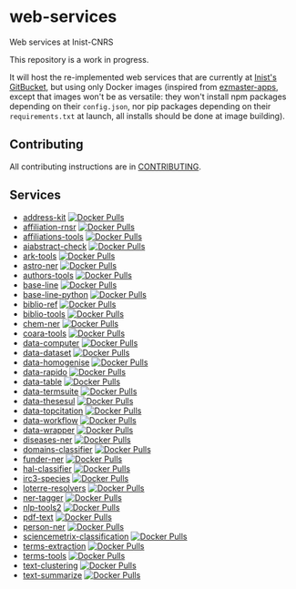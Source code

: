 # web-services

Web services at Inist-CNRS

This repository is a work in progress.

It will host the re-implemented web services that are currently at [Inist's
GitBucket](https://gitbucket.inist.fr/tdm/web-services), but using only Docker
images (inspired from
[ezmaster-apps](https://github.com/Inist-CNRS/ezmaster-apps), except that images
won't be as versatile: they won't install npm packages depending on their
`config.json`, nor pip packages depending on their `requirements.txt` at launch,
all installs should be done at image building).

## Contributing

All contributing instructions are in [CONTRIBUTING](CONTRIBUTING.md).

<!-- This section must be the last one, it's automatically rewritten -->
## Services

- [address-kit](./services/address-kit) [![Docker Pulls](https://img.shields.io/docker/pulls/cnrsinist/ws-address-kit.svg)](https://hub.docker.com/r/cnrsinist/ws-address-kit/)
- [affiliation-rnsr](./services/affiliation-rnsr) [![Docker Pulls](https://img.shields.io/docker/pulls/cnrsinist/ws-affiliation-rnsr.svg)](https://hub.docker.com/r/cnrsinist/ws-affiliation-rnsr/)
- [affiliations-tools](./services/affiliations-tools) [![Docker Pulls](https://img.shields.io/docker/pulls/cnrsinist/ws-affiliations-tools.svg)](https://hub.docker.com/r/cnrsinist/ws-affiliations-tools/)
- [aiabstract-check](./services/aiabstract-check) [![Docker Pulls](https://img.shields.io/docker/pulls/cnrsinist/ws-aiabstract-check.svg)](https://hub.docker.com/r/cnrsinist/ws-aiabstract-check/)
- [ark-tools](./services/ark-tools) [![Docker Pulls](https://img.shields.io/docker/pulls/cnrsinist/ws-ark-tools.svg)](https://hub.docker.com/r/cnrsinist/ws-ark-tools/)
- [astro-ner](./services/astro-ner) [![Docker Pulls](https://img.shields.io/docker/pulls/cnrsinist/ws-astro-ner.svg)](https://hub.docker.com/r/cnrsinist/ws-astro-ner/)
- [authors-tools](./services/authors-tools) [![Docker Pulls](https://img.shields.io/docker/pulls/cnrsinist/ws-authors-tools.svg)](https://hub.docker.com/r/cnrsinist/ws-authors-tools/)
- [base-line](./services/base-line) [![Docker Pulls](https://img.shields.io/docker/pulls/cnrsinist/ws-base-line.svg)](https://hub.docker.com/r/cnrsinist/ws-base-line/)
- [base-line-python](./services/base-line-python) [![Docker Pulls](https://img.shields.io/docker/pulls/cnrsinist/ws-base-line-python.svg)](https://hub.docker.com/r/cnrsinist/ws-base-line-python/)
- [biblio-ref](./services/biblio-ref) [![Docker Pulls](https://img.shields.io/docker/pulls/cnrsinist/ws-biblio-ref.svg)](https://hub.docker.com/r/cnrsinist/ws-biblio-ref/)
- [biblio-tools](./services/biblio-tools) [![Docker Pulls](https://img.shields.io/docker/pulls/cnrsinist/ws-biblio-tools.svg)](https://hub.docker.com/r/cnrsinist/ws-biblio-tools/)
- [chem-ner](./services/chem-ner) [![Docker Pulls](https://img.shields.io/docker/pulls/cnrsinist/ws-chem-ner.svg)](https://hub.docker.com/r/cnrsinist/ws-chem-ner/)
- [coara-tools](./services/coara-tools) [![Docker Pulls](https://img.shields.io/docker/pulls/cnrsinist/ws-coara-tools.svg)](https://hub.docker.com/r/cnrsinist/ws-coara-tools/)
- [data-computer](./services/data-computer) [![Docker Pulls](https://img.shields.io/docker/pulls/cnrsinist/ws-data-computer.svg)](https://hub.docker.com/r/cnrsinist/ws-data-computer/)
- [data-dataset](./services/data-dataset) [![Docker Pulls](https://img.shields.io/docker/pulls/cnrsinist/ws-data-dataset.svg)](https://hub.docker.com/r/cnrsinist/ws-data-dataset/)
- [data-homogenise](./services/data-homogenise) [![Docker Pulls](https://img.shields.io/docker/pulls/cnrsinist/ws-data-homogenise.svg)](https://hub.docker.com/r/cnrsinist/ws-data-homogenise/)
- [data-rapido](./services/data-rapido) [![Docker Pulls](https://img.shields.io/docker/pulls/cnrsinist/ws-data-rapido.svg)](https://hub.docker.com/r/cnrsinist/ws-data-rapido/)
- [data-table](./services/data-table) [![Docker Pulls](https://img.shields.io/docker/pulls/cnrsinist/ws-data-table.svg)](https://hub.docker.com/r/cnrsinist/ws-data-table/)
- [data-termsuite](./services/data-termsuite) [![Docker Pulls](https://img.shields.io/docker/pulls/cnrsinist/ws-data-termsuite.svg)](https://hub.docker.com/r/cnrsinist/ws-data-termsuite/)
- [data-thesesul](./services/data-thesesul) [![Docker Pulls](https://img.shields.io/docker/pulls/cnrsinist/ws-data-thesesul.svg)](https://hub.docker.com/r/cnrsinist/ws-data-thesesul/)
- [data-topcitation](./services/data-topcitation) [![Docker Pulls](https://img.shields.io/docker/pulls/cnrsinist/ws-data-topcitation.svg)](https://hub.docker.com/r/cnrsinist/ws-data-topcitation/)
- [data-workflow](./services/data-workflow) [![Docker Pulls](https://img.shields.io/docker/pulls/cnrsinist/ws-data-workflow.svg)](https://hub.docker.com/r/cnrsinist/ws-data-workflow/)
- [data-wrapper](./services/data-wrapper) [![Docker Pulls](https://img.shields.io/docker/pulls/cnrsinist/ws-data-wrapper.svg)](https://hub.docker.com/r/cnrsinist/ws-data-wrapper/)
- [diseases-ner](./services/diseases-ner) [![Docker Pulls](https://img.shields.io/docker/pulls/cnrsinist/ws-diseases-ner.svg)](https://hub.docker.com/r/cnrsinist/ws-diseases-ner/)
- [domains-classifier](./services/domains-classifier) [![Docker Pulls](https://img.shields.io/docker/pulls/cnrsinist/ws-domains-classifier.svg)](https://hub.docker.com/r/cnrsinist/ws-domains-classifier/)
- [funder-ner](./services/funder-ner) [![Docker Pulls](https://img.shields.io/docker/pulls/cnrsinist/ws-funder-ner.svg)](https://hub.docker.com/r/cnrsinist/ws-funder-ner/)
- [hal-classifier](./services/hal-classifier) [![Docker Pulls](https://img.shields.io/docker/pulls/cnrsinist/ws-hal-classifier.svg)](https://hub.docker.com/r/cnrsinist/ws-hal-classifier/)
- [irc3-species](./services/irc3-species) [![Docker Pulls](https://img.shields.io/docker/pulls/cnrsinist/ws-irc3-species.svg)](https://hub.docker.com/r/cnrsinist/ws-irc3-species/)
- [loterre-resolvers](./services/loterre-resolvers) [![Docker Pulls](https://img.shields.io/docker/pulls/cnrsinist/ws-loterre-resolvers.svg)](https://hub.docker.com/r/cnrsinist/ws-loterre-resolvers/)
- [ner-tagger](./services/ner-tagger) [![Docker Pulls](https://img.shields.io/docker/pulls/cnrsinist/ws-ner-tagger.svg)](https://hub.docker.com/r/cnrsinist/ws-ner-tagger/)
- [nlp-tools2](./services/nlp-tools2) [![Docker Pulls](https://img.shields.io/docker/pulls/cnrsinist/ws-nlp-tools2.svg)](https://hub.docker.com/r/cnrsinist/ws-nlp-tools2/)
- [pdf-text](./services/pdf-text) [![Docker Pulls](https://img.shields.io/docker/pulls/cnrsinist/ws-pdf-text.svg)](https://hub.docker.com/r/cnrsinist/ws-pdf-text/)
- [person-ner](./services/person-ner) [![Docker Pulls](https://img.shields.io/docker/pulls/cnrsinist/ws-person-ner.svg)](https://hub.docker.com/r/cnrsinist/ws-person-ner/)
- [sciencemetrix-classification](./services/sciencemetrix-classification) [![Docker Pulls](https://img.shields.io/docker/pulls/cnrsinist/ws-sciencemetrix-classification.svg)](https://hub.docker.com/r/cnrsinist/ws-sciencemetrix-classification/)
- [terms-extraction](./services/terms-extraction) [![Docker Pulls](https://img.shields.io/docker/pulls/cnrsinist/ws-terms-extraction.svg)](https://hub.docker.com/r/cnrsinist/ws-terms-extraction/)
- [terms-tools](./services/terms-tools) [![Docker Pulls](https://img.shields.io/docker/pulls/cnrsinist/ws-terms-tools.svg)](https://hub.docker.com/r/cnrsinist/ws-terms-tools/)
- [text-clustering](./services/text-clustering) [![Docker Pulls](https://img.shields.io/docker/pulls/cnrsinist/ws-text-clustering.svg)](https://hub.docker.com/r/cnrsinist/ws-text-clustering/)
- [text-summarize](./services/text-summarize) [![Docker Pulls](https://img.shields.io/docker/pulls/cnrsinist/ws-text-summarize.svg)](https://hub.docker.com/r/cnrsinist/ws-text-summarize/)
